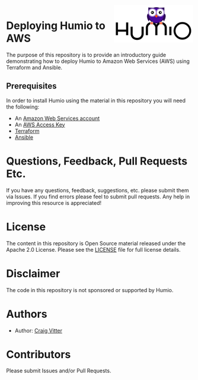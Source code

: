 <img align="right" src="humio-logo-2.png" width="214px" />

# Deploying Humio to AWS
The purpose of this repository is to provide an introductory guide demonstrating how to deploy Humio to Amazon Web Services (AWS) using Terraform and Ansible.

## Prerequisites
In order to install Humio using the material in this repository you will need the following:

* An [Amazon Web Services account](https://aws.amazon.com)
* An [AWS Access Key](https://docs.aws.amazon.com/general/latest/gr/aws-sec-cred-types.html)
* [Terraform](https://learn.hashicorp.com/terraform/getting-started/install.html)
* [Ansible](https://docs.ansible.com/ansible/2.5/installation_guide/intro_installation.html)


# Questions, Feedback, Pull Requests Etc.

If you have any questions, feedback, suggestions, etc. please submit them via Issues. If you find errors please feel to submit pull requests. Any help in improving this resource is appreciated!

# License
The content in this repository is Open Source material released under the Apache 2.0 License. Please see the [LICENSE](LICENSE) file for full license details.

# Disclaimer
The code in this repository is not sponsored or supported by Humio.

# Authors
* Author: [Craig Vitter](https://github.com/cvitter)

# Contributors 
Please submit Issues and/or Pull Requests.
